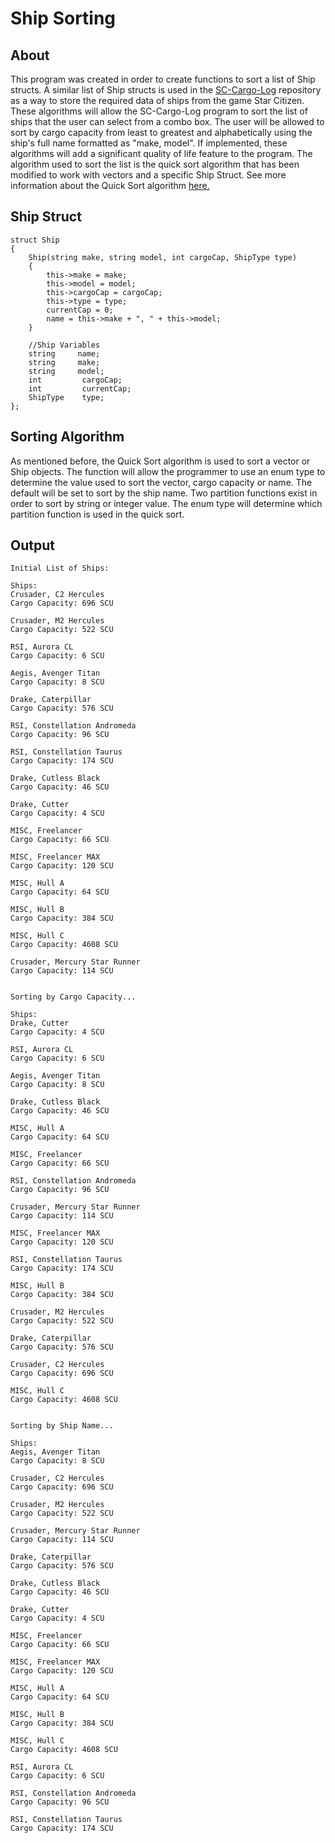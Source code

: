 # Ship Sorting
## About
This program was created in order to create functions to sort a list of Ship structs. A similar list of Ship structs is used in the [SC-Cargo-Log](https://github.com/JusDooEt/SC-Cargo-Log-Qt) repository as a way to store the required data of ships from the game Star Citizen. These algorithms will allow the SC-Cargo-Log program to sort the list of ships that the user can select from a combo box. The user will be allowed to sort by cargo capacity from least to greatest and alphabetically using the ship's full name formatted as "make, model". If implemented, these algorithms will add a significant quality of life feature to the program. The algorithm used to sort the list is the quick sort algorithm that has been modified to work with vectors and a specific Ship Struct. See more information about the Quick Sort algorithm [here.](https://github.com/JusDooEt/QuickSort)

## Ship Struct
```
struct Ship
{
    Ship(string make, string model, int cargoCap, ShipType type)
    {
        this->make = make;
        this->model = model;
        this->cargoCap = cargoCap;
        this->type = type;
        currentCap = 0;
        name = this->make + ", " + this->model;
    }

    //Ship Variables
    string     name;
    string     make;
    string     model;
    int         cargoCap;
    int         currentCap;
    ShipType    type;
};
```
## Sorting Algorithm
As mentioned before, the Quick Sort algorithm is used to sort a vector or Ship objects. The function will allow the programmer to use an enum type to determine the value used to sort the vector, cargo capacity or name. The default will be set to sort by the ship name. Two partition functions exist in order to sort by string or integer value. The enum type will determine which partition function is used in the quick sort.
## Output
```
Initial List of Ships:

Ships:
Crusader, C2 Hercules
Cargo Capacity: 696 SCU

Crusader, M2 Hercules
Cargo Capacity: 522 SCU

RSI, Aurora CL
Cargo Capacity: 6 SCU

Aegis, Avenger Titan
Cargo Capacity: 8 SCU

Drake, Caterpillar
Cargo Capacity: 576 SCU

RSI, Constellation Andromeda
Cargo Capacity: 96 SCU

RSI, Constellation Taurus
Cargo Capacity: 174 SCU

Drake, Cutless Black
Cargo Capacity: 46 SCU

Drake, Cutter
Cargo Capacity: 4 SCU

MISC, Freelancer
Cargo Capacity: 66 SCU

MISC, Freelancer MAX
Cargo Capacity: 120 SCU

MISC, Hull A
Cargo Capacity: 64 SCU

MISC, Hull B
Cargo Capacity: 384 SCU

MISC, Hull C
Cargo Capacity: 4608 SCU

Crusader, Mercury Star Runner
Cargo Capacity: 114 SCU


Sorting by Cargo Capacity...

Ships:
Drake, Cutter
Cargo Capacity: 4 SCU

RSI, Aurora CL
Cargo Capacity: 6 SCU

Aegis, Avenger Titan
Cargo Capacity: 8 SCU

Drake, Cutless Black
Cargo Capacity: 46 SCU

MISC, Hull A
Cargo Capacity: 64 SCU

MISC, Freelancer
Cargo Capacity: 66 SCU

RSI, Constellation Andromeda
Cargo Capacity: 96 SCU

Crusader, Mercury Star Runner
Cargo Capacity: 114 SCU

MISC, Freelancer MAX
Cargo Capacity: 120 SCU

RSI, Constellation Taurus
Cargo Capacity: 174 SCU

MISC, Hull B
Cargo Capacity: 384 SCU

Crusader, M2 Hercules
Cargo Capacity: 522 SCU

Drake, Caterpillar
Cargo Capacity: 576 SCU

Crusader, C2 Hercules
Cargo Capacity: 696 SCU

MISC, Hull C
Cargo Capacity: 4608 SCU


Sorting by Ship Name...

Ships:
Aegis, Avenger Titan
Cargo Capacity: 8 SCU

Crusader, C2 Hercules
Cargo Capacity: 696 SCU

Crusader, M2 Hercules
Cargo Capacity: 522 SCU

Crusader, Mercury Star Runner
Cargo Capacity: 114 SCU

Drake, Caterpillar
Cargo Capacity: 576 SCU

Drake, Cutless Black
Cargo Capacity: 46 SCU

Drake, Cutter
Cargo Capacity: 4 SCU

MISC, Freelancer
Cargo Capacity: 66 SCU

MISC, Freelancer MAX
Cargo Capacity: 120 SCU

MISC, Hull A
Cargo Capacity: 64 SCU

MISC, Hull B
Cargo Capacity: 384 SCU

MISC, Hull C
Cargo Capacity: 4608 SCU

RSI, Aurora CL
Cargo Capacity: 6 SCU

RSI, Constellation Andromeda
Cargo Capacity: 96 SCU

RSI, Constellation Taurus
Cargo Capacity: 174 SCU
```


